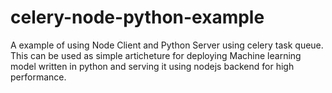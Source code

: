 # celery-node-python-example
 A example of using Node Client and Python Server using celery task queue. This can be used as simple articheture for deploying Machine learning model written in python and serving it using nodejs backend for high performance.
